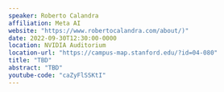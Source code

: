 ```yaml
---
speaker: Roberto Calandra
affiliation: Meta AI
website: "https://www.robertocalandra.com/about/)"
date: 2022-09-30T12:30:00-0000
location: NVIDIA Auditorium
location-url: "https://campus-map.stanford.edu/?id=04-080"
title: "TBD"
abstract: "TBD"
youtube-code: "caZyFlSSKtI"
---
```

